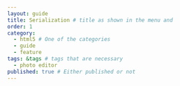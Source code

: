 ```yaml
---
layout: guide
title: Serialization # title as shown in the menu and 
order: 1
category: 
  - html5 # One of the categories
  - guide
  - feature
tags: &tags # tags that are necessary
  - photo editor 
published: true # Either published or not 
---
```


